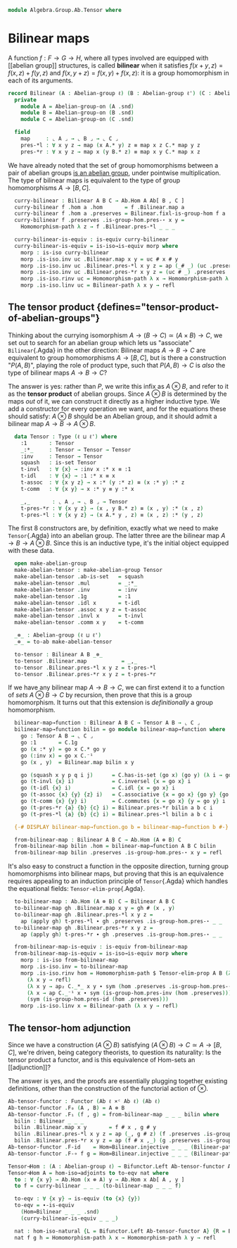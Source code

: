 <!--
```agda
open import Algebra.Group.Ab.Hom
open import Algebra.Group.Ab
open import Algebra.Group

open import Cat.Displayed.Univalence.Thin
open import Cat.Functor.Adjoint.Hom
open import Cat.Instances.Product
open import Cat.Displayed.Total
open import Cat.Functor.Adjoint
open import Cat.Prelude

import Cat.Functor.Bifunctor as Bifunctor
```
-->

```agda
module Algebra.Group.Ab.Tensor where
```

# Bilinear maps

<!--
```agda
private variable
  ℓ ℓ' ℓ'' : Level
```
-->

A function $f : F \to G \to H$, where all types involved are equipped
with [[abelian group]] structures, is called **bilinear** when it
satisfies $f(x + y, z) = f(x, z) + f(y, z)$ and $f(x, y + z) = f(x, y) +
f(x, z)$: it is a group homomorphism in each of its arguments.

```agda
record Bilinear (A : Abelian-group ℓ) (B : Abelian-group ℓ') (C : Abelian-group ℓ'') : Type (ℓ ⊔ ℓ' ⊔ ℓ'') where
  private
    module A = Abelian-group-on (A .snd)
    module B = Abelian-group-on (B .snd)
    module C = Abelian-group-on (C .snd)

  field
    map     : ⌞ A ⌟ → ⌞ B ⌟ → ⌞ C ⌟
    pres-*l : ∀ x y z → map (x A.* y) z ≡ map x z C.* map y z
    pres-*r : ∀ x y z → map x (y B.* z) ≡ map x y C.* map x z
```

<!--
```agda
  fixl-is-group-hom : ∀ a →
    is-group-hom B.Abelian→Group-on C.Abelian→Group-on (map a)
  fixl-is-group-hom a .is-group-hom.pres-⋆ x y = pres-*r a x y

  fixr-is-group-hom : ∀ b →
    is-group-hom A.Abelian→Group-on C.Abelian→Group-on (λ a → map a b)
  fixr-is-group-hom b .is-group-hom.pres-⋆ x y = pres-*l x y b

  module fixl {a} = is-group-hom (fixl-is-group-hom a)
  module fixr {a} = is-group-hom (fixr-is-group-hom a)

  open fixl
    renaming ( pres-id   to pres-idr
             ; pres-inv  to pres-invr
             ; pres-diff to pres-diffr
             )
    hiding ( pres-⋆ )
    public
  open fixr
    renaming ( pres-id   to pres-idl
             ; pres-inv  to pres-invl
             ; pres-diff to pres-diffl
             )
    hiding ( pres-⋆ )
    public

Bilinear-path
  : ∀ {A : Abelian-group ℓ} {B : Abelian-group ℓ'} {C : Abelian-group ℓ''}
  → {ba bb : Bilinear A B C}
  → (∀ x y → Bilinear.map ba x y ≡ Bilinear.map bb x y)
  → ba ≡ bb
Bilinear-path {A = A} {B = B} {C = C} {ba = ba} {bb} p = q where
  module A = Abelian-group-on (A .snd)
  module B = Abelian-group-on (B .snd)
  module C = Abelian-group-on (C .snd)
  open Bilinear

  q : ba ≡ bb
  q i .map x y = p x y i
  q i .pres-*l x y z = is-prop→pathp (λ i → C.has-is-set (p (x A.* y) z i) (p x z i C.* p y z i))
    (ba .pres-*l x y z) (bb .pres-*l x y z) i
  q i .pres-*r x y z = is-prop→pathp (λ i → C.has-is-set (p x (y B.* z) i) (p x y i C.* p x z i))
    (ba .pres-*r x y z) (bb .pres-*r x y z) i

module _ {ℓ} (A B C : Abelian-group ℓ) where
```
-->

We have already noted that the set of group homomorphisms between a pair
of abelian groups [is an abelian group], under pointwise multiplication.
The type of bilinear maps is equivalent to the type of group
homomorphisms $A \to [B,C]$.

[is an abelian group]: Algebra.Group.Ab.Hom.html

```agda
  curry-bilinear : Bilinear A B C → Ab.Hom A Ab[ B , C ]
  curry-bilinear f .hom a .hom       = f .Bilinear.map a
  curry-bilinear f .hom a .preserves = Bilinear.fixl-is-group-hom f a
  curry-bilinear f .preserves .is-group-hom.pres-⋆ x y =
    Homomorphism-path λ z → f .Bilinear.pres-*l _ _ _

  curry-bilinear-is-equiv : is-equiv curry-bilinear
  curry-bilinear-is-equiv = is-iso→is-equiv morp where
    morp : is-iso curry-bilinear
    morp .is-iso.inv uc .Bilinear.map x y = uc # x # y
    morp .is-iso.inv uc .Bilinear.pres-*l x y z = ap (_# _) (uc .preserves .is-group-hom.pres-⋆ _ _)
    morp .is-iso.inv uc .Bilinear.pres-*r x y z = (uc # _) .preserves .is-group-hom.pres-⋆ _ _
    morp .is-iso.rinv uc = Homomorphism-path λ x → Homomorphism-path λ y → refl
    morp .is-iso.linv uc = Bilinear-path λ x y → refl
```

## The tensor product {defines="tensor-product-of-abelian-groups"}

Thinking about the currying isomorphism $A \to (B \to C) \simeq (A
\times B) \to C$, we set out to search for an abelian group which lets
us "associate" `Bilinear`{.Agda} in the other direction: Bilinear maps
$A \to B \to C$ are equivalent to group homomorphisms $A \to [B,C]$, but
is there a construction "$P(A, B)$", playing the role of product type,
such that $P(A, B) \to C$ is _also_ the type of bilinear maps $A \to B
\to C$?

<!--
```agda
module _ {ℓ ℓ'} (A : Abelian-group ℓ) (B : Abelian-group ℓ') where
  private
    module A = Abelian-group-on (A .snd)
    module B = Abelian-group-on (B .snd)
```
-->

The answer is yes: rather than $P$, we write this infix as $A \otimes
B$, and refer to it as the **tensor product** of abelian groups. Since
$A \otimes B$ is determined by the maps _out_ of it, we can construct it
directly as a higher inductive type. We add a constructor for every
operation we want, and for the equations these should satisfy: $A
\otimes B$ should be an Abelian group, and it should admit a bilinear
map $A \to B \to A \otimes B$.

```agda
  data Tensor : Type (ℓ ⊔ ℓ') where
    :1       : Tensor
    _:*_     : Tensor → Tensor → Tensor
    :inv     : Tensor → Tensor
    squash   : is-set Tensor
    t-invl   : ∀ {x} → :inv x :* x ≡ :1
    t-idl    : ∀ {x} → :1 :* x ≡ x
    t-assoc  : ∀ {x y z} → x :* (y :* z) ≡ (x :* y) :* z
    t-comm   : ∀ {x y} → x :* y ≡ y :* x

    _,_       : ⌞ A ⌟ → ⌞ B ⌟ → Tensor
    t-pres-*r : ∀ {x y z} → (x , y B.* z) ≡ (x , y) :* (x , z)
    t-pres-*l : ∀ {x y z} → (x A.* y , z) ≡ (x , z) :* (y , z)
```

The first 8 constructors are, by definition, exactly what we need to
make `Tensor`{.Agda} into an abelian group. The latter three are the
bilinear map $A \to B \to A \otimes B$. Since this is an inductive type,
it's the initial object equipped with these data.

```agda
  open make-abelian-group
  make-abelian-tensor : make-abelian-group Tensor
  make-abelian-tensor .ab-is-set   = squash
  make-abelian-tensor .mul         = _:*_
  make-abelian-tensor .inv         = :inv
  make-abelian-tensor .1g          = :1
  make-abelian-tensor .idl x       = t-idl
  make-abelian-tensor .assoc x y z = t-assoc
  make-abelian-tensor .invl x      = t-invl
  make-abelian-tensor .comm x y    = t-comm

  _⊗_ : Abelian-group (ℓ ⊔ ℓ')
  _⊗_ = to-ab make-abelian-tensor

  to-tensor : Bilinear A B _⊗_
  to-tensor .Bilinear.map           = _,_
  to-tensor .Bilinear.pres-*l x y z = t-pres-*l
  to-tensor .Bilinear.pres-*r x y z = t-pres-*r
```

<!--
```agda
  Tensor-elim-prop
    : ∀ {ℓ'} {P : Tensor → Type ℓ'}
    → (∀ x → is-prop (P x))
    → (∀ x y → P (x , y))
    → (∀ {x y} → P x → P y → P (x :* y))
    → (∀ {x} → P x → P (:inv x))
    → P :1
    → ∀ x → P x
  Tensor-elim-prop {P = P} pprop ppair padd pinv pz = go where
    go : ∀ x → P x
    go (x , y) = ppair x y
    go :1 = pz
    go (x :* y) = padd (go x) (go y)
    go (:inv x) = pinv (go x)
    go (squash x y p q i j) = is-prop→squarep (λ i j → pprop (squash x y p q i j))
      (λ i → go x) (λ i → go (p i)) (λ i → go (q i)) (λ i → go y) i j
    go (t-invl {x} i) = is-prop→pathp (λ i → pprop (t-invl i)) (padd (pinv (go x)) (go x)) pz i
    go (t-idl {x} i) = is-prop→pathp (λ i → pprop (t-idl i)) (padd pz (go x)) (go x) i
    go (t-assoc {x} {y} {z} i) =
      is-prop→pathp (λ i → pprop (t-assoc i))
        (padd (go x) (padd (go y) (go z)))
        (padd (padd (go x) (go y)) (go z))
        i
    go (t-comm {x} {y} i) =
      is-prop→pathp (λ i → pprop (t-comm i)) (padd (go x) (go y)) (padd (go y) (go x)) i
    go (t-pres-*r {x} {y} {z} i) = is-prop→pathp (λ i → pprop (t-pres-*r i)) (ppair x (y B.* z)) (padd (ppair x y) (ppair x z)) i
    go (t-pres-*l {x} {y} {z} i) = is-prop→pathp (λ i → pprop (t-pres-*l i)) (ppair (x A.* y) z) (padd (ppair x z) (ppair y z)) i

module _ {ℓ ℓ' ℓ''} (A : Abelian-group ℓ) (B : Abelian-group ℓ') (C : Abelian-group ℓ'') where
  private
    module A = Abelian-group-on (A .snd)
    module B = Abelian-group-on (B .snd)
    module C = Abelian-group-on (C .snd)
```
-->

If we have any bilinear map $A \to B \to C$, we can first extend it to a
function of _sets_ $A \otimes B \to C$ by recursion, then prove that
this is a group homomorphism. It turns out that this extension is
_definitionally_ a group homomorphism.

```agda
  bilinear-map→function : Bilinear A B C → Tensor A B → ⌞ C ⌟
  bilinear-map→function bilin = go module bilinear-map→function where
    go : Tensor A B → ⌞ C ⌟
    go :1       = C.1g
    go (x :* y) = go x C.* go y
    go (:inv x) = go x C.⁻¹
    go (x , y)  = Bilinear.map bilin x y

    go (squash x y p q i j)      = C.has-is-set (go x) (go y) (λ i → go (p i)) (λ i → go (q i)) i j
    go (t-invl {x} i)            = C.inversel {x = go x} i
    go (t-idl {x} i)             = C.idl {x = go x} i
    go (t-assoc {x} {y} {z} i)   = C.associative {x = go x} {go y} {go z} i
    go (t-comm {x} {y} i)        = C.commutes {x = go x} {y = go y} i
    go (t-pres-*r {a} {b} {c} i) = Bilinear.pres-*r bilin a b c i
    go (t-pres-*l {a} {b} {c} i) = Bilinear.pres-*l bilin a b c i

  {-# DISPLAY bilinear-map→function.go b = bilinear-map→function b #-}
```

<!--
```agda
module _ {ℓ} (A B C : Abelian-group ℓ) where
  private
    module A = Abelian-group-on (A .snd)
    module B = Abelian-group-on (B .snd)
    module C = Abelian-group-on (C .snd)

```
-->

```agda
  from-bilinear-map : Bilinear A B C → Ab.Hom (A ⊗ B) C
  from-bilinear-map bilin .hom = bilinear-map→function A B C bilin
  from-bilinear-map bilin .preserves .is-group-hom.pres-⋆ x y = refl
```

It's also easy to construct a function in the opposite direction,
turning group homomorphisms into bilinear maps, but proving that this is
an equivalence requires appealing to an induction principle of
`Tensor`{.Agda} which handles the equational fields:
`Tensor-elim-prop`{.Agda}.

```agda
  to-bilinear-map : Ab.Hom (A ⊗ B) C → Bilinear A B C
  to-bilinear-map gh .Bilinear.map x y = gh # (x , y)
  to-bilinear-map gh .Bilinear.pres-*l x y z =
    ap (apply gh) t-pres-*l ∙ gh .preserves .is-group-hom.pres-⋆ _ _
  to-bilinear-map gh .Bilinear.pres-*r x y z =
    ap (apply gh) t-pres-*r ∙ gh .preserves .is-group-hom.pres-⋆ _ _

  from-bilinear-map-is-equiv : is-equiv from-bilinear-map
  from-bilinear-map-is-equiv = is-iso→is-equiv morp where
    morp : is-iso from-bilinear-map
    morp .is-iso.inv = to-bilinear-map
    morp .is-iso.rinv hom = Homomorphism-path $ Tensor-elim-prop A B (λ x → C.has-is-set _ _)
      (λ x y → refl)
      (λ x y → ap₂ C._*_ x y ∙ sym (hom .preserves .is-group-hom.pres-⋆ _ _))
      (λ x → ap C._⁻¹ x ∙ sym (is-group-hom.pres-inv (hom .preserves)))
      (sym (is-group-hom.pres-id (hom .preserves)))
    morp .is-iso.linv x = Bilinear-path (λ x y → refl)
```

<!--
```agda
  Bilinear≃Hom : Bilinear A B C ≃ Ab.Hom (A ⊗ B) C
  Bilinear≃Hom = from-bilinear-map , from-bilinear-map-is-equiv
  Hom≃Bilinear : Ab.Hom (A ⊗ B) C ≃ Bilinear A B C
  Hom≃Bilinear = Bilinear≃Hom e⁻¹
  module Bilinear≃Hom = Equiv Bilinear≃Hom
  module Hom≃Bilinear = Equiv Hom≃Bilinear
```
-->

## The tensor-hom adjunction

<!--
```agda
open Functor
```
-->

Since we have a construction $(A \otimes B)$ satisfying $(A \otimes B)
\to C \simeq A \to [B, C]$, we're driven, being category theorists, to
question its naturality: Is the tensor product a functor, and is this
equivalence of Hom-sets an [[adjunction]]?

The answer is yes, and the proofs are essentially plugging together
existing definitions, other than the construction of the functorial
action of $\otimes$.

```agda
Ab-tensor-functor : Functor (Ab ℓ ×ᶜ Ab ℓ) (Ab ℓ)
Ab-tensor-functor .F₀ (A , B) = A ⊗ B
Ab-tensor-functor .F₁ (f , g) = from-bilinear-map _ _ _ bilin where
  bilin : Bilinear _ _ _
  bilin .Bilinear.map x y       = f # x , g # y
  bilin .Bilinear.pres-*l x y z = ap (_, g # z) (f .preserves .is-group-hom.pres-⋆ _ _) ∙ t-pres-*l
  bilin .Bilinear.pres-*r x y z = ap (f # x ,_) (g .preserves .is-group-hom.pres-⋆ _ _) ∙ t-pres-*r
Ab-tensor-functor .F-id    = Hom≃Bilinear.injective _ _ _ (Bilinear-path λ x y → refl)
Ab-tensor-functor .F-∘ f g = Hom≃Bilinear.injective _ _ _ (Bilinear-path λ x y → refl)

Tensor⊣Hom : (A : Abelian-group ℓ) → Bifunctor.Left Ab-tensor-functor A ⊣ Bifunctor.Right Ab-hom-functor A
Tensor⊣Hom A = hom-iso→adjoints to to-eqv nat where
  to : ∀ {x y} → Ab.Hom (x ⊗ A) y → Ab.Hom x Ab[ A , y ]
  to f = curry-bilinear _ _ _ (to-bilinear-map _ _ _ f)

  to-eqv : ∀ {x y} → is-equiv (to {x} {y})
  to-eqv = ∙-is-equiv
    (Hom≃Bilinear _ _ _ .snd)
    (curry-bilinear-is-equiv _ _ _)

  nat : hom-iso-natural {L = Bifunctor.Left Ab-tensor-functor A} {R = Bifunctor.Right Ab-hom-functor A} to
  nat f g h = Homomorphism-path λ x → Homomorphism-path λ y → refl
```
